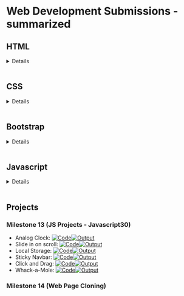 # Web Development Submissions - summarized

## HTML

<details>

### Milestone 1 (HTML-1)
- Grocery List: [![Code](https://img.shields.io/static/v1?label=&message=CODE&color=black&style=for-the-badge&logo=github)](./Milestone-1/grocery-list.html)[![Output](https://img.shields.io/static/v1?label=&message=OUTPUT&color=&style=for-the-badge)](https://Aayushi-Mittal.github.io/Web-Development-Submissions/Aayushi/Milestone-1/grocery-list.html)
- School Record: [![Code](https://img.shields.io/static/v1?label=&message=CODE&color=black&style=for-the-badge&logo=github)](./Milestone-1/school-record.html)[![Output](https://img.shields.io/static/v1?label=&message=OUTPUT&color=&style=for-the-badge)](https://Aayushi-Mittal.github.io/Web-Development-Submissions/Aayushi/Milestone-1/school-record.html)

### Milestone 2 (HTML-2)
- Admission Form: [![Code](https://img.shields.io/static/v1?label=&message=CODE&color=black&style=for-the-badge&logo=github)](./Milestone-2/admission-form.html)[![Output](https://img.shields.io/static/v1?label=&message=OUTPUT&color=&style=for-the-badge)](https://Aayushi-Mittal.github.io/Web-Development-Submissions/Aayushi/Milestone-2/admission-form.html)
- Fan Page: [![Code](https://img.shields.io/static/v1?label=&message=CODE&color=black&style=for-the-badge&logo=github)](./Milestone-1/fan-page.html)[![Output](https://img.shields.io/static/v1?label=&message=OUTPUT&color=&style=for-the-badge)](https://Aayushi-Mittal.github.io/Web-Development-Submissions/Aayushi/Milestone-2/fan-page.html)

### Milestone 3 (HTML Project)
- Portfolio: [![Code](https://img.shields.io/static/v1?label=&message=CODE&color=black&style=for-the-badge&logo=github)](./Milestone-3/portfolio.html)[![Output](https://img.shields.io/static/v1?label=&message=OUTPUT&color=&style=for-the-badge)](https://Aayushi-Mittal.github.io/Web-Development-Submissions/Aayushi/Milestone-3/portfolio.html)

</details>
<br>

## CSS

<details>

### Milestone 4 (CSS Project)
- Girl Code It website: [![Code](https://img.shields.io/static/v1?label=&message=CODE&color=black&style=for-the-badge&logo=github)](./Milestone-4/girl-code-it.html)[![Output](https://img.shields.io/static/v1?label=&message=OUTPUT&color=blue&style=for-the-badge)](https://Aayushi-Mittal.github.io/Web-Development-Submissions/Aayushi/Milestone-4/girl-code-it.html)
- Portfolio (continued): [![Code](https://img.shields.io/static/v1?label=&message=CODE&color=black&style=for-the-badge&logo=github)](./Milestone-4/portfolio2.html)[![Output](https://img.shields.io/static/v1?label=&message=OUTPUT&color=blue&style=for-the-badge)](https://Aayushi-Mittal.github.io/Web-Development-Submissions/Aayushi/Milestone-4/portfolio2.html)

</details>
<br>


## Bootstrap

<details>

### Milestone 5 (Bootsrap)
- Girl Code It website (continued): [![Code](https://img.shields.io/static/v1?label=&message=CODE&color=black&style=for-the-badge&logo=github)](./Milestone-5/girl-code-it-2.html)[![Output](https://img.shields.io/static/v1?label=&message=OUTPUT&color=blue&style=for-the-badge)](https://Aayushi-Mittal.github.io/Web-Development-Submissions/Aayushi/Milestone-5/girl-code-it-2.html)
- Ice-Cream-Parlour Website: [![Code](https://img.shields.io/static/v1?label=&message=CODE&color=black&style=for-the-badge&logo=github)](./Milestone-5/ice-cream.html)[![Output](https://img.shields.io/static/v1?label=&message=OUTPUT&color=blue&style=for-the-badge)](https://Aayushi-Mittal.github.io/Web-Development-Submissions/Aayushi/Milestone-5/ice-cream.html)

### Milestone 6 (Bootsrap Projects)
- Project 1: [![Code](https://img.shields.io/static/v1?label=&message=CODE&color=black&style=for-the-badge&logo=github)](./Milestone-6/project1/project1.html)[![Output](https://img.shields.io/static/v1?label=&message=OUTPUT&color=blue&style=for-the-badge)](https://Aayushi-Mittal.github.io/Web-Development-Submissions/Aayushi/Milestone-6/project1/project1.html)
- Project 2: [![Code](https://img.shields.io/static/v1?label=&message=CODE&color=black&style=for-the-badge&logo=github)](./Milestone-6/project2/project2.html)[![Output](https://img.shields.io/static/v1?label=&message=OUTPUT&color=blue&style=for-the-badge)](https://Aayushi-Mittal.github.io/Web-Development-Submissions/Aayushi/Milestone-6/project2/project2.html)

</details>
<br>


## Javascript

<details>

### Milestone 7 (JS)
- Questions with Answers: [![Code](https://img.shields.io/static/v1?label=&message=CODE&color=black&style=for-the-badge&logo=github)](./Milestone-7/index.html)[![Output](https://img.shields.io/static/v1?label=&message=OUTPUT&color=red&style=for-the-badge)](https://Aayushi-Mittal.github.io/Web-Development-Submissions/Aayushi/Milestone-7/index.html)

### Milestone 8 (JS)
- Questions with Answers: [![Code](https://img.shields.io/static/v1?label=&message=CODE&color=black&style=for-the-badge&logo=github)](./Milestone-8/index.html)[![Output](https://img.shields.io/static/v1?label=&message=OUTPUT&color=red&style=for-the-badge)](https://Aayushi-Mittal.github.io/Web-Development-Submissions/Aayushi/Milestone-8/index.html)

### Milestone 9 (JS)
- Questions with Answers: [![Code](https://img.shields.io/static/v1?label=&message=CODE&color=black&style=for-the-badge&logo=github)](./Milestone-9/index.html)[![Output](https://img.shields.io/static/v1?label=&message=OUTPUT&color=red&style=for-the-badge)](https://Aayushi-Mittal.github.io/Web-Development-Submissions/Aayushi/Milestone-9/index.html)

### Milestone 10 (JS DOM)
- Score Keeper: [![Code](https://img.shields.io/static/v1?label=&message=CODE&color=black&style=for-the-badge&logo=github)](./Milestone-10/index.html)[![Output](https://img.shields.io/static/v1?label=&message=OUTPUT&color=red&style=for-the-badge)](https://Aayushi-Mittal.github.io/Web-Development-Submissions/Aayushi/Milestone-10/index.html)

### Milestone 11 (Rock Paper Scissors Game)
- Rock Paper Scissors Game: [![Code](https://img.shields.io/static/v1?label=&message=CODE&color=black&style=for-the-badge&logo=github)](./Milestone-11/index.html)[![Output](https://img.shields.io/static/v1?label=&message=OUTPUT&color=red&style=for-the-badge)](https://Aayushi-Mittal.github.io/Web-Development-Submissions/Aayushi/Milestone-11/index.html)

### Milestone 12 (Drumkit)
- Drumkit: [![Code](https://img.shields.io/static/v1?label=&message=CODE&color=black&style=for-the-badge&logo=github)](./Milestone-12/index.html)[![Output](https://img.shields.io/static/v1?label=&message=OUTPUT&color=red&style=for-the-badge)](https://Aayushi-Mittal.github.io/Web-Development-Submissions/Aayushi/Milestone-12/index.html)

</details>
<br>


## Projects
### Milestone 13 (JS Projects - Javascript30)
- Analog Clock: [![Code](https://img.shields.io/static/v1?label=&message=CODE&color=black&style=for-the-badge&logo=github)](./Milestone-13/Day-02-Analog-Clock/index.html)[![Output](https://img.shields.io/static/v1?label=&message=OUTPUT&color=yellow&style=for-the-badge)](https://Aayushi-Mittal.github.io/Web-Development-Submissions/Aayushi/Milestone-13/Day-02-Analog-Clock/index.html)
- Slide in on scroll: [![Code](https://img.shields.io/static/v1?label=&message=CODE&color=black&style=for-the-badge&logo=github)](./Milestone-13/Day-13-Slide-in-onScroll/index.html)[![Output](https://img.shields.io/static/v1?label=&message=OUTPUT&color=yellow&style=for-the-badge)](https://Aayushi-Mittal.github.io/Web-Development-Submissions/Aayushi/Milestone-13/Day-13-Slide-in-onScroll/index.html)
- Local Storage: [![Code](https://img.shields.io/static/v1?label=&message=CODE&color=black&style=for-the-badge&logo=github)](./Milestone-13/Day-15-LocalStorage)[![Output](https://img.shields.io/static/v1?label=&message=OUTPUT&color=yellow&style=for-the-badge)](https://Aayushi-Mittal.github.io/Web-Development-Submissions/Aayushi/Milestone-13/Day-15-LocalStorage/index.html)
- Sticky Navbar: [![Code](https://img.shields.io/static/v1?label=&message=CODE&color=black&style=for-the-badge&logo=github)](./Milestone-13/Day-24-Sticky-Nav)[![Output](https://img.shields.io/static/v1?label=&message=OUTPUT&color=yellow&style=for-the-badge)](https://Aayushi-Mittal.github.io/Web-Development-Submissions/Aayushi/Milestone-13/Day-24-Sticky-Nav/index.html)
- Click and Drag: [![Code](https://img.shields.io/static/v1?label=&message=CODE&color=black&style=for-the-badge&logo=github)](./Milestone-13/Day-27-Click-and-Drag)[![Output](https://img.shields.io/static/v1?label=&message=OUTPUT&color=yellow&style=for-the-badge)](https://Aayushi-Mittal.github.io/Web-Development-Submissions/Aayushi/Milestone-13/Day-27-Click-and-Drag/index.html)
- Whack-a-Mole: [![Code](https://img.shields.io/static/v1?label=&message=CODE&color=black&style=for-the-badge&logo=github)](./Milestone-13/Day-30-Whack-A-Mole)[![Output](https://img.shields.io/static/v1?label=&message=OUTPUT&color=yellow&style=for-the-badge)](https://Aayushi-Mittal.github.io/Web-Development-Submissions/Aayushi/Milestone-13/Day-30-Whack-A-Mole/index.html)

### Milestone 14 (Web Page Cloning)